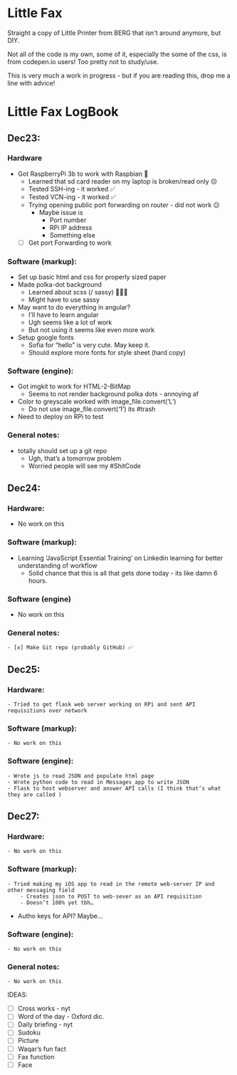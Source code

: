 # Little Fax
Straight a copy of Little Printer from BERG that isn't around anymore, but DIY.

Not all of the code is my own, some of it, especially the some of the css, is from codepen.io users! Too pretty not to study/use.

This is very much a work in progress - but if you are reading this, drop me a line with advice!




# Little Fax LogBook

## Dec23:
### Hardware
- Got RaspberryPi 3b to work with Raspbian 🥧
    - Learned that sd card reader on my laptop is broken/read only ☹️
    - Tested SSH-ing - it worked ✅
    - Tested VCN-ing - it worked ✅
    - Trying opening public port forwarding on router - did not work 😕
        - Maybe issue is
            - Port number
            - RPi IP address
            - Something else
    - [ ] Get port Forwarding to work

### Software (markup):
- Set up basic html and css for properly sized paper
- Made polka-dot background
    - Learned about scss (/ sassy) 💁🏻‍♀️
    - Might have to use sassy
- May want to do everything in angular?
    - I’ll have to learn angular
    - Ugh seems like a lot of work
    - But not using it seems like even more work
- Setup google fonts
    - Sofia for “hello” is very cute. May keep it.
    - Should explore more fonts for style sheet (hard copy)

### Software (engine):
- Got imgkit to work for HTML-2-BitMap
    - Seems to not render background polka dots - annoying af
- Color to greyscale worked with image_file.convert(‘L’)
    - Do not use image_file.convert(‘1’) its #trash
- Need to deploy on RPi to test

### General notes:
- totally should set up a git repo
    - Ugh, that’s a tomorrow problem
    - Worried people will see my #ShitCode


## Dec24:

### Hardware:
- No work on this
### Software (markup):
- Learning ‘JavaScript Essential Training’ on Linkedin learning for better understanding of workflow
    - Solid chance that this is all that gets done today - its like damn 6 hours.
### Software (engine)
- No work on this
### General notes:
    - [x] Make Git repo (probably GitHub) ✅

## Dec25:

### Hardware:
    - Tried to get flask web server working on RPi and sent API requisitions over network
### Software (markup):
    - No work on this
### Software (engine):
    - Wrote js to read JSON and populate html page
    - Wrote python code to read in Messages_app to write JSON
    - Flask to host webserver and answer API calls (I think that’s what they are called )

## Dec27:
### Hardware:
    - No work on this
### Software (markup):
    - Tried making my iOS app to read in the remote web-server IP and other messaging field
        - Creates json to POST to web-sever as an API requisition
        - Doesn’t 100% yet tbh…
- Autho keys for API? Maybe…
### Software (engine):
    - No work on this
### General notes:
    - No work on this


IDEAS:
- [ ] Cross works - nyt
- [ ] Word of the day - Oxford dic.
- [ ] Daily briefing - nyt
- [ ] Sudoku
- [ ] Picture
- [ ] Waqar’s fun fact
- [ ] Fax function
- [ ] Face
